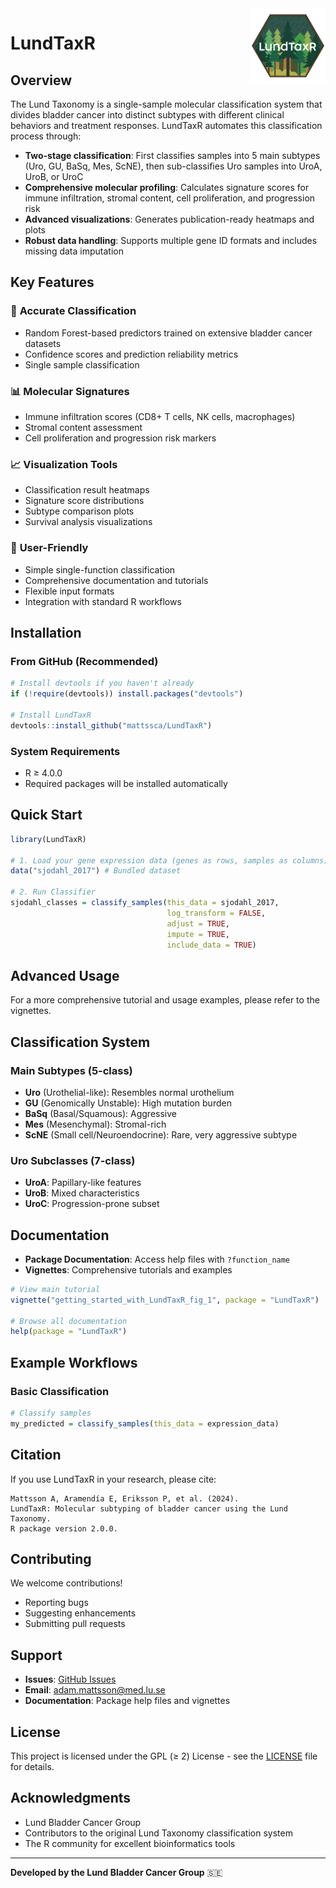 <img src="logo.png" align="right" alt="" width="120" />

# LundTaxR
## Overview
The Lund Taxonomy is a single-sample molecular classification system that divides bladder cancer into distinct subtypes with different clinical behaviors and treatment responses. LundTaxR automates this classification process through:

- **Two-stage classification**: First classifies samples into 5 main subtypes (Uro, GU, BaSq, Mes, ScNE), then sub-classifies Uro samples into UroA, UroB, or UroC
- **Comprehensive molecular profiling**: Calculates signature scores for immune infiltration, stromal content, cell proliferation, and progression risk
- **Advanced visualizations**: Generates publication-ready heatmaps and plots
- **Robust data handling**: Supports multiple gene ID formats and includes missing data imputation

## Key Features

### 🎯 **Accurate Classification**
- Random Forest-based predictors trained on extensive bladder cancer datasets
- Confidence scores and prediction reliability metrics
- Single sample classification

### 📊 **Molecular Signatures**
- Immune infiltration scores (CD8+ T cells, NK cells, macrophages)
- Stromal content assessment
- Cell proliferation and progression risk markers

### 📈 **Visualization Tools**
- Classification result heatmaps
- Signature score distributions
- Subtype comparison plots
- Survival analysis visualizations

### 🔧 **User-Friendly**
- Simple single-function classification
- Comprehensive documentation and tutorials
- Flexible input formats
- Integration with standard R workflows

## Installation

### From GitHub (Recommended)
```r
# Install devtools if you haven't already
if (!require(devtools)) install.packages("devtools")

# Install LundTaxR
devtools::install_github("mattssca/LundTaxR")
```

### System Requirements
- R ≥ 4.0.0
- Required packages will be installed automatically

## Quick Start

```r
library(LundTaxR)

# 1. Load your gene expression data (genes as rows, samples as columns)
data("sjodahl_2017") # Bundled dataset

# 2. Run Classifier
sjodahl_classes = classify_samples(this_data = sjodahl_2017, 
                                   log_transform = FALSE, 
                                   adjust = TRUE, 
                                   impute = TRUE, 
                                   include_data = TRUE)

```

## Advanced Usage
For a more comprehensive tutorial and usage examples, please refer to the vignettes.

## Classification System

### Main Subtypes (5-class)
- **Uro** (Urothelial-like): Resembles normal urothelium
- **GU** (Genomically Unstable): High mutation burden
- **BaSq** (Basal/Squamous): Aggressive
- **Mes** (Mesenchymal): Stromal-rich
- **ScNE** (Small cell/Neuroendocrine): Rare, very aggressive subtype

### Uro Subclasses (7-class)
- **UroA**: Papillary-like features
- **UroB**: Mixed characteristics  
- **UroC**: Progression-prone subset

## Documentation

- **Package Documentation**: Access help files with `?function_name`
- **Vignettes**: Comprehensive tutorials and examples

```r
# View main tutorial
vignette("getting_started_with_LundTaxR_fig_1", package = "LundTaxR")

# Browse all documentation
help(package = "LundTaxR")
```

## Example Workflows

### Basic Classification
```r
# Classify samples
my_predicted = classify_samples(this_data = expression_data)
```

## Citation

If you use LundTaxR in your research, please cite:

```
Mattsson A, Aramendía E, Eriksson P, et al. (2024). 
LundTaxR: Molecular subtyping of bladder cancer using the Lund Taxonomy. 
R package version 2.0.0.
```

## Contributing

We welcome contributions!
- Reporting bugs
- Suggesting enhancements  
- Submitting pull requests

## Support

- **Issues**: [GitHub Issues](https://github.com/mattssca/LundTaxR/issues)
- **Email**: adam.mattsson@med.lu.se
- **Documentation**: Package help files and vignettes

## License

This project is licensed under the GPL (≥ 2) License - see the [LICENSE](LICENSE) file for details.

## Acknowledgments

- Lund Bladder Cancer Group
- Contributors to the original Lund Taxonomy classification system
- The R community for excellent bioinformatics tools

---

**Developed by the Lund Bladder Cancer Group** 🇸🇪
